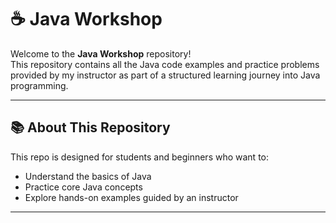 # ☕ Java Workshop

Welcome to the **Java Workshop** repository!  
This repository contains all the Java code examples and practice problems provided by my instructor as part of a structured learning journey into Java programming.

---

## 📚 About This Repository

This repo is designed for students and beginners who want to:

- Understand the basics of Java
- Practice core Java concepts
- Explore hands-on examples guided by an instructor

---
